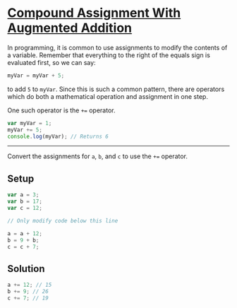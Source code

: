 # [Compound Assignment With Augmented Addition](https://learn.freecodecamp.org/javascript-algorithms-and-data-structures/basic-javascript/compound-assignment-with-augmented-addition/)

In programming, it is common to use assignments to modify the contents of a variable. Remember that everything to the right of the equals sign is evaluated first, so we can say:

```js
myVar = myVar + 5;
```

to add `5` to `myVar`. Since this is such a common pattern, there are operators which do both a mathematical operation and assignment in one step.

One such operator is the `+=` operator.

```js
var myVar = 1;
myVar += 5;
console.log(myVar); // Returns 6
```

---

Convert the assignments for `a`, `b`, and `c` to use the `+=` operator.

## Setup

```js
var a = 3;
var b = 17;
var c = 12;

// Only modify code below this line

a = a + 12;
b = 9 + b;
c = c + 7;
```

## Solution

```js
a += 12; // 15
b += 9; // 26
c += 7; // 19
```